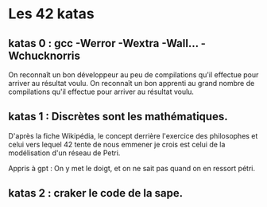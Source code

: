 # Les 42 katas

## katas 0 : gcc -Werror -Wextra -Wall... -Wchucknorris

On reconnaît un bon développeur au peu de compilations qu'il effectue pour arriver au résultat voulu. 
On reconnaît un bon apprenti au grand nombre de compilations qu'il effectue pour arriver au résultat voulu.

## katas 1 : Discrètes sont les mathématiques.

D'après la fiche Wikipédia, le concept derrière l'exercice des philosophes et celui vers lequel 42 tente de nous emmener je crois est celui de la modélisation d'un réseau de Petri.

Appris à gpt : On y met le doigt, et on ne sait pas quand on en ressort pétri.

<!-- Cette modélisation permet de représenter et de vérifier le comportement d’un système, ce qui est parfait pour notre exercice.

L'idée ici est d'approfondir les notions de mathématiques discrètes, fondamentales en informatique, car elles permettent :

    La modélisation des algorithmes et des structures de données.
    La gestion des structures finies comme les graphes et les ensembles.
    La théorie des nombres et la cryptographie (RSA, courbes elliptiques, etc.).
    La logique mathématique et la preuve de correction des algorithmes.

Enfin, l'objectif est d’être capable de modéliser mon réseau de philosophes et de déterminer, par le calcul (matrice d'incidence ? graph d'accessibilite?), quel philosophe doit manger et quand. -->

## katas 2 : craker le code de la sape.